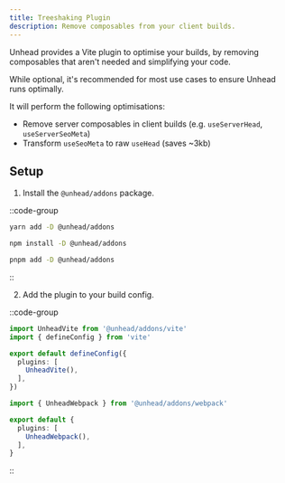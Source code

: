 ```yaml
---
title: Treeshaking Plugin
description: Remove composables from your client builds.
---
```


Unhead provides a Vite plugin to optimise your builds, by removing composables that aren't needed and simplifying
your code.

While optional, it's recommended for most use cases to ensure Unhead runs optimally.

It will perform the following optimisations:

- Remove server composables in client builds (e.g. `useServerHead`, `useServerSeoMeta`)
- Transform `useSeoMeta` to raw `useHead` (saves ~3kb)

## Setup

1. Install the `@unhead/addons` package.

::code-group

```bash [yarn]
yarn add -D @unhead/addons
```

```bash [npm]
npm install -D @unhead/addons
```

```bash [pnpm]
pnpm add -D @unhead/addons
```

::

2. Add the plugin to your build config.

::code-group

```ts [vite.config.ts]
import UnheadVite from '@unhead/addons/vite'
import { defineConfig } from 'vite'

export default defineConfig({
  plugins: [
    UnheadVite(),
  ],
})
```

```ts [webpack.config.ts]
import { UnheadWebpack } from '@unhead/addons/webpack'

export default {
  plugins: [
    UnheadWebpack(),
  ],
}
```

::
